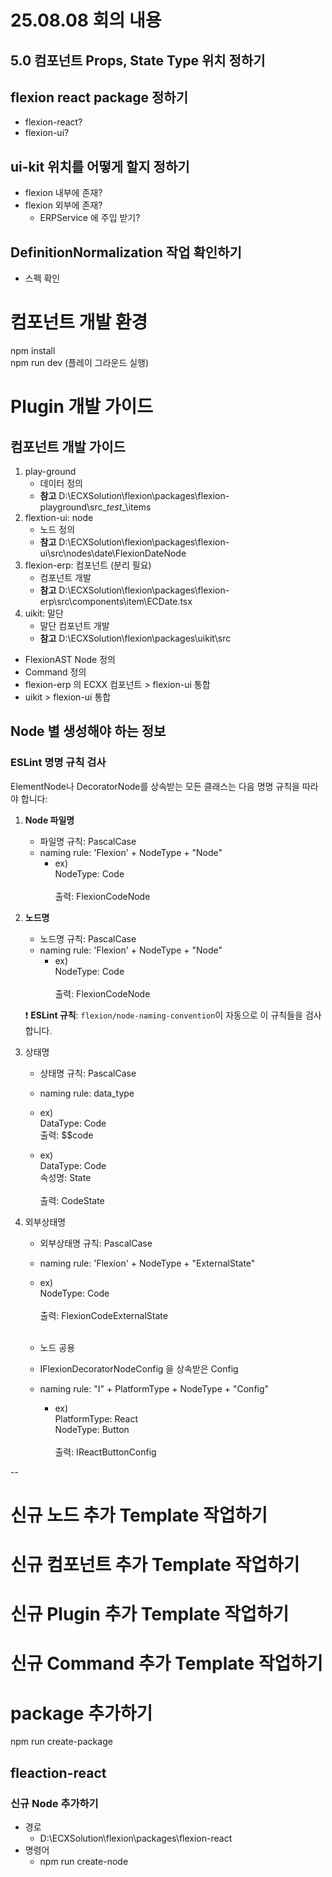 # 25.08.08 회의 내용

## 5.0 컴포넌트 Props, State Type 위치 정하기

## flexion react package 정하기
- flexion-react?
- flexion-ui?

## ui-kit 위치를 어떻게 할지 정하기
- flexion 내부에 존재?
- flexion 외부에 존재? 
  - ERPService 에 주입 받기?

## DefinitionNormalization 작업 확인하기
- 스펙 확인

# 컴포넌트 개발 환경
npm install <br/>
npm run dev (플레이 그라운드 실행)

# Plugin 개발 가이드
## 컴포넌트 개발 가이드
1. play-ground
   - 데이터 정의
   - **참고** 
D:\ECXSolution\flexion\packages\flexion-playground\src\__test__\items
2. flextion-ui: node
   - 노드 정의
   - **참고** D:\ECXSolution\flexion\packages\flexion-ui\src\nodes\date\FlexionDateNode
3. flexion-erp: 컴포넌트 (분리 필요)
   - 컴포넌트 개발
   - **참고** D:\ECXSolution\flexion\packages\flexion-erp\src\components\item\ECDate.tsx
4. uikit: 말단
   - 말단 컴포넌트 개발
   - **참고** D:\ECXSolution\flexion\packages\uikit\src

- FlexionAST Node 정의
- Command 정의
- flexion-erp 의 ECXX 컴포넌트 > flexion-ui 통합
- uikit > flexion-ui 통합


## Node 별 생성해야 하는 정보

### ESLint 명명 규칙 검사
ElementNode나 DecoratorNode를 상속받는 모든 클래스는 다음 명명 규칙을 따라야 합니다:

1. **Node 파일명**
   - 파일명 규칙: PascalCase
   - naming rule: 'Flexion' + NodeType + "Node" <br/>
		- ex) <br/>
		NodeType: Code <br/> <br/>
		출력: FlexionCodeNode

2. **노드명**
    - 노드명 규칙: PascalCase
	- naming rule: 'Flexion' + NodeType + "Node" <br/>
		- ex) <br/>
		NodeType: Code <br/> <br/>
		출력: FlexionCodeNode

	❗ **ESLint 규칙**: `flexion/node-naming-convention`이 자동으로 이 규칙들을 검사합니다.


3. 상태명
    - 상태명 규칙: PascalCase
	- naming rule: data_type
     - ex)  <br/>
		DataType: Code <br/>
		출력: $$code

	- ex)  <br/>
		DataType: Code <br/>
		속성명: State <br/> <br/>
		출력: CodeState

5. 외부상태명
    - 외부상태명 규칙: PascalCase
   - naming rule: 'Flexion' + NodeType + "ExternalState"
	- ex)  <br/>
	NodeType: Code <br/> <br/>
	출력: FlexionCodeExternalState <br/> <br/>
	
     - 노드 공용
     - IFlexionDecoratorNodeConfig 을 상속받은 Config
     - naming rule: "I" + PlatformType + NodeType + "Config"
       - ex) <br/>
		PlatformType: React <br/>
		NodeType: Button <br/> <br/>
		출력: IReactButtonConfig

--

# 신규 노드 추가 Template 작업하기
# 신규 컴포넌트 추가 Template 작업하기
# 신규 Plugin 추가 Template 작업하기
# 신규 Command 추가 Template 작업하기


# package 추가하기
npm run create-package

## fleaction-react

### 신규 Node 추가하기
- 경로
  - D:\ECXSolution\flexion\packages\flexion-react
- 명령어
  - npm run create-node